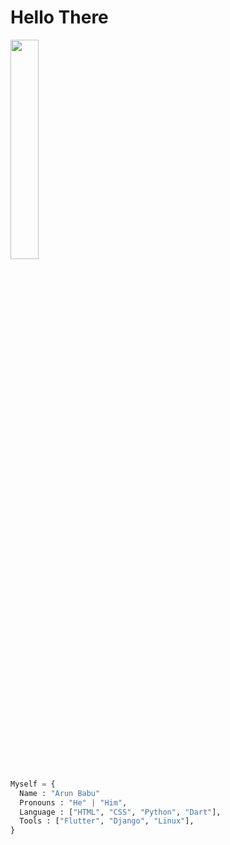 <h1>Hello There</h1>

<img src="https://i.giphy.com/media/26BGIqWh2R1fi6JDa/giphy.webp" width="30%">

```python
Myself = {
  Name : "Arun Babu"
  Pronouns : "He" | "Him",
  Language : ["HTML", "CSS", "Python", "Dart"],
  Tools : ["Flutter", "Django", "Linux"],
}
```
